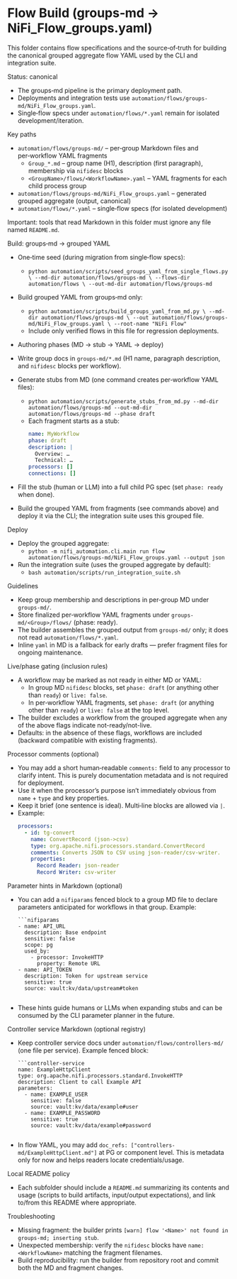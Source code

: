 # Flow Build (groups‑md → NiFi_Flow_groups.yaml)

This folder contains flow specifications and the source‑of‑truth for building the
canonical grouped aggregate flow YAML used by the CLI and integration suite.

Status: canonical
- The groups‑md pipeline is the primary deployment path.
- Deployments and integration tests use `automation/flows/groups-md/NiFi_Flow_groups.yaml`.
- Single‑flow specs under `automation/flows/*.yaml` remain for isolated development/iteration.

Key paths
- `automation/flows/groups-md/` – per‑group Markdown files and per‑workflow YAML fragments
  - `Group_*.md` – group name (H1), description (first paragraph), membership via `nifidesc` blocks
  - `<GroupName>/flows/<WorkflowName>.yaml` – YAML fragments for each child process group
- `automation/flows/groups-md/NiFi_Flow_groups.yaml` – generated grouped aggregate (output, canonical)
- `automation/flows/*.yaml` – single‑flow specs (for isolated development)

Important: tools that read Markdown in this folder must ignore any file named `README.md`.

Build: groups‑md → grouped YAML
- One‑time seed (during migration from single‑flow specs):
  - `python automation/scripts/seed_groups_yaml_from_single_flows.py \
     --md-dir automation/flows/groups-md \
     --flows-dir automation/flows \
     --out-md-dir automation/flows/groups-md`
- Build grouped YAML from groups‑md only:
  - `python automation/scripts/build_groups_yaml_from_md.py \
     --md-dir automation/flows/groups-md \
     --out automation/flows/groups-md/NiFi_Flow_groups.yaml \
     --root-name "NiFi Flow"`
  - Include only verified flows in this file for regression deployments.

- Authoring phases (MD → stub → YAML → deploy)
- Write group docs in `groups-md/*.md` (H1 name, paragraph description, and `nifidesc` blocks per workflow).
- Generate stubs from MD (one command creates per‑workflow YAML files):
  - `python automation/scripts/generate_stubs_from_md.py --md-dir automation/flows/groups-md --out-md-dir automation/flows/groups-md --phase draft`
  - Each fragment starts as a stub:
    ```yaml
    name: MyWorkflow
    phase: draft
    description: |
      Overview: …
      Technical: …
    processors: []
    connections: []
    ```
- Fill the stub (human or LLM) into a full child PG spec (set `phase: ready` when done).
- Build the grouped YAML from fragments (see commands above) and deploy it via the CLI; the integration suite uses this grouped file.

Deploy
- Deploy the grouped aggregate:
  - `python -m nifi_automation.cli.main run flow automation/flows/groups-md/NiFi_Flow_groups.yaml --output json`
- Run the integration suite (uses the grouped aggregate by default):
  - `bash automation/scripts/run_integration_suite.sh`

Guidelines
- Keep group membership and descriptions in per‑group MD under `groups-md/`.
- Store finalized per‑workflow YAML fragments under `groups-md/<Group>/flows/` (phase: ready).
- The builder assembles the grouped output from `groups-md/` only; it does not read `automation/flows/*.yaml`.
- Inline `yaml` in MD is a fallback for early drafts — prefer fragment files for ongoing maintenance.

Live/phase gating (inclusion rules)
- A workflow may be marked as not ready in either MD or YAML:
  - In group MD `nifidesc` blocks, set `phase: draft` (or anything other than `ready`) or `live: false`.
  - In per‑workflow YAML fragments, set `phase: draft` (or anything other than `ready`) or `live: false` at the top level.
- The builder excludes a workflow from the grouped aggregate when any of the above flags indicate not-ready/not-live.
- Defaults: in the absence of these flags, workflows are included (backward compatible with existing fragments).

Processor comments (optional)
- You may add a short human‑readable `comments:` field to any processor to clarify intent. This is purely documentation metadata and is not required for deployment.
- Use it when the processor’s purpose isn’t immediately obvious from `name` + `type` and key properties.
- Keep it brief (one sentence is ideal). Multi‑line blocks are allowed via `|`.
- Example:
  ```yaml
  processors:
    - id: tg-convert
      name: ConvertRecord (json->csv)
      type: org.apache.nifi.processors.standard.ConvertRecord
      comments: Converts JSON to CSV using json-reader/csv-writer.
      properties:
        Record Reader: json-reader
        Record Writer: csv-writer
  ```

Parameter hints in Markdown (optional)
- You can add a `nifiparams` fenced block to a group MD file to declare parameters anticipated for workflows in that group. Example:
  ```
  ```nifiparams
  - name: API_URL
    description: Base endpoint
    sensitive: false
    scope: pg
    used_by:
      - processor: InvokeHTTP
        property: Remote URL
  - name: API_TOKEN
    description: Token for upstream service
    sensitive: true
    source: vault:kv/data/upstream#token
  ```
  ```
- These hints guide humans or LLMs when expanding stubs and can be consumed by the CLI parameter planner in the future.

Controller service Markdown (optional registry)
- Keep controller service docs under `automation/flows/controllers-md/` (one file per service). Example fenced block:
  ```
  ```controller-service
  name: ExampleHttpClient
  type: org.apache.nifi.processors.standard.InvokeHTTP
  description: Client to call Example API
  parameters:
    - name: EXAMPLE_USER
      sensitive: false
      source: vault:kv/data/example#user
    - name: EXAMPLE_PASSWORD
      sensitive: true
      source: vault:kv/data/example#password
  ```
  ```
- In flow YAML, you may add `doc_refs: ["controllers-md/ExampleHttpClient.md"]` at PG or component level. This is metadata only for now and helps readers locate credentials/usage.

Local README policy
- Each subfolder should include a `README.md` summarizing its contents and usage (scripts to build artifacts, input/output expectations), and link to/from this README where appropriate.

Troubleshooting
- Missing fragment: the builder prints `[warn] flow '<Name>' not found in groups-md; inserting stub`.
- Unexpected membership: verify the `nifidesc` blocks have `name: <WorkflowName>` matching the fragment filenames.
- Build reproducibility: run the builder from repository root and commit both the MD and fragment changes.
